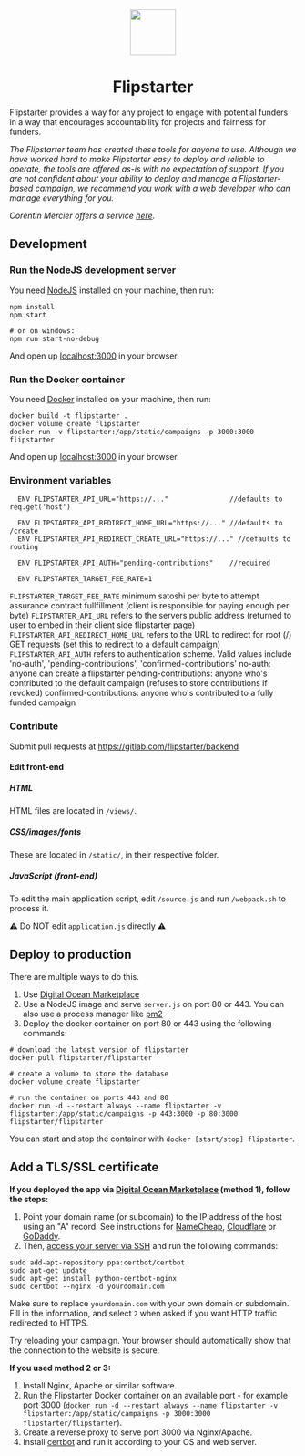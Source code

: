 <div align="center">
  <img src="./static/img/logo-border.svg" height="80">
  <h1>Flipstarter</h1>
</div>

Flipstarter provides a way for any project to engage with potential funders in a way that encourages accountability for projects and fairness for funders.

*The Flipstarter team has created these tools for anyone to use.
Although we have worked hard to make Flipstarter easy to deploy and reliable to operate, the tools are offered as-is with no expectation of support.
If you are not confident about your ability to deploy and manage a Flipstarter-based campaign, we recommend you work with a web developer who can manage everything for you.*

*Corentin Mercier offers a service [here](https://merc1er.com/flipstarter).*

## Development

### Run the NodeJS development server

You need [NodeJS](https://nodejs.org/en/) installed on your machine, then run:

```shell
npm install
npm start

# or on windows:
npm run start-no-debug
```

And open up [localhost:3000](http://localhost:3000) in your browser.

### Run the Docker container

You need [Docker](https://www.docker.com) installed on your machine, then run:

```shell
docker build -t flipstarter .
docker volume create flipstarter
docker run -v flipstarter:/app/static/campaigns -p 3000:3000 flipstarter
```

And open up [localhost:3000](http://localhost:3000) in your browser.

### Environment variables

```
  ENV FLIPSTARTER_API_URL="https://..."               //defaults to req.get('host')
  
  ENV FLIPSTARTER_API_REDIRECT_HOME_URL="https://..." //defaults to /create
  ENV FLIPSTARTER_API_REDIRECT_CREATE_URL="https://..." //defaults to routing

  ENV FLIPSTARTER_API_AUTH="pending-contributions"    //required

  ENV FLIPSTARTER_TARGET_FEE_RATE=1              
```
`FLIPSTARTER_TARGET_FEE_RATE` minimum satoshi per byte to attempt assurance contract fullfillment (client is responsible for paying enough per byte)
`FLIPSTARTER_API_URL` refers to the servers public address (returned to user to embed in their client side flipstarter page)
`FLIPSTARTER_API_REDIRECT_HOME_URL` refers to the URL to redirect for root (/) GET requests (set this to redirect to a default campaign)
`FLIPSTARTER_API_AUTH` refers to authentication scheme. Valid values include  'no-auth', 'pending-contributions', 'confirmed-contributions'
  no-auth: anyone can create a flipstarter
  pending-contributions: anyone who's contributed to the default campaign (refuses to store contributions if revoked)
  confirmed-contributions: anyone who's contributed to a fully funded campaign
### Contribute

Submit pull requests at https://gitlab.com/flipstarter/backend

#### Edit front-end

##### HTML

HTML files are located in `/views/`.

##### CSS/images/fonts

These are located in `/static/`, in their respective folder.

##### JavaScript (front-end)

To edit the main application script, edit `/source.js` and run `/webpack.sh` to process it.

⚠️ Do NOT edit `application.js` directly ⚠️

## Deploy to production

There are multiple ways to do this.

1. Use [Digital Ocean Marketplace](https://marketplace.digitalocean.com/apps/flipstarter)
2. Use a NodeJS image and serve `server.js` on port 80 or 443. You can also use a process manager like [pm2](https://pm2.keymetrics.io)
3. Deploy the docker container on port 80 or 443 using the following commands:

```
# download the latest version of flipstarter
docker pull flipstarter/flipstarter

# create a volume to store the database
docker volume create flipstarter

# run the container on ports 443 and 80
docker run -d --restart always --name flipstarter -v flipstarter:/app/static/campaigns -p 443:3000 -p 80:3000 flipstarter/flipstarter
```

You can start and stop the container with `docker [start/stop] flipstarter`.

## Add a TLS/SSL certificate

**If you deployed the app via [Digital Ocean Marketplace](https://marketplace.digitalocean.com/apps/flipstarter) (method 1), follow the steps:**

1. Point your domain name (or subdomain) to the IP address of the host using an "A" record. See instructions for [NameCheap](https://www.namecheap.com/support/knowledgebase/article.aspx/319/2237/how-can-i-set-up-an-a-address-record-for-my-domain), [Cloudflare](https://support.cloudways.com/creating-a-record-cloudflare/) or [GoDaddy](https://www.godaddy.com/help/add-an-a-record-19238).
2. Then, [access your server via SSH](https://www.digitalocean.com/docs/droplets/how-to/connect-with-ssh/) and run the following commands:

```shell
sudo add-apt-repository ppa:certbot/certbot
sudo apt-get update
sudo apt-get install python-certbot-nginx
sudo certbot --nginx -d yourdomain.com
```

Make sure to replace `yourdomain.com` with your own domain or subdomain.  
Fill in the information, and select `2` when asked if you want HTTP traffic redirected to HTTPS.

Try reloading your campaign. Your browser should automatically show that the connection to the website is secure.

**If you used method 2 or 3:**

1. Install Nginx, Apache or similar software.
2. Run the Flipstarter Docker container on an available port - for example port 3000 (`docker run -d --restart always --name flipstarter -v flipstarter:/app/static/campaigns -p 3000:3000 flipstarter/flipstarter`).
3. Create a reverse proxy to serve port 3000 via Nginx/Apache.
4. Install [certbot](https://certbot.eff.org) and run it according to your OS and web server.
